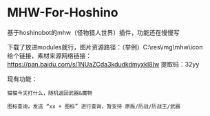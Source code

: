 # MHW-For-Hoshino
基于hoshinobot的mhw（怪物猎人世界）插件，功能还在慢慢写

下载了放进modules就行，图片资源路径：（举例）C:\res\img\mhw\icon\
给个链接，素材来源网络链接： https://pan.baidu.com/s/1NUaZCda3kdudkdmyxkI8Iw  提取码：32yy

现有功能：

    猫猫今天打什么，随机返回武器&魔物
    
    图标查询，发送 “xx + 图标” 进行查询，暂支持 原版/历战/历战王/武器 
